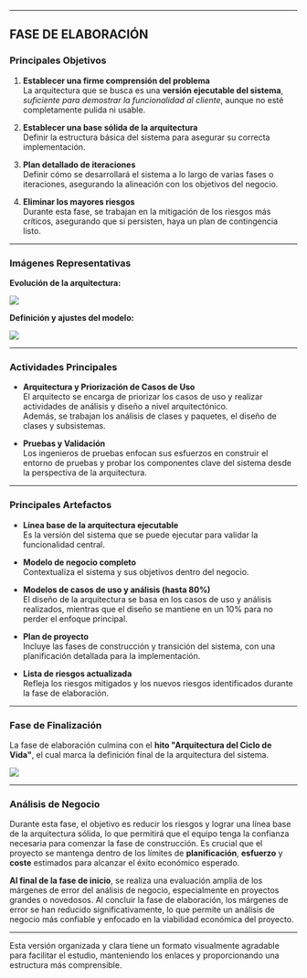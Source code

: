 
---
## FASE DE ELABORACIÓN

### Principales Objetivos

1. **Establecer una firme comprensión del problema**  
    La arquitectura que se busca es una **versión ejecutable del sistema**, *suficiente para demostrar la funcionalidad al cliente*, aunque no esté completamente pulida ni usable.
    
2. **Establecer una base sólida de la arquitectura**  
    Definir la estructura básica del sistema para asegurar su correcta implementación.
    
3. **Plan detallado de iteraciones**  
    Definir cómo se desarrollará el sistema a lo largo de varias fases o iteraciones, asegurando la alineación con los objetivos del negocio.
    
4. **Eliminar los mayores riesgos**  
    Durante esta fase, se trabajan en la mitigación de los riesgos más críticos, asegurando que si persisten, haya un plan de contingencia listo.
    

---

### Imágenes Representativas

**Evolución de la arquitectura:**

![](https://lh7-rt.googleusercontent.com/docsz/AD_4nXc-wOxgmC_H_O7oIHP_zl3ai3uvey5LcIIoIrB0XK-iun0cXrBD1W4GCxWYvHYw1OOc7sESfB4XQjHvHjUSgG3rM9JkjFPgstSTPuaFopS1ETZjdwJd5t7215wz7S6GdxKvuYIbRHuBDlkWwGQPMPeBz-8?key=VReuh94fGGpJZLGsXsGdUQ)

**Definición y ajustes del modelo:**

![](https://lh7-rt.googleusercontent.com/docsz/AD_4nXfbtb4tydt4QvPol_H-LNM0E0eedZDp6fseJaqi1-LjlKi8cta92eTvTu8wnD-gacKEc7rVHO6nnw8OPr1ZRBHFBpxENUicV2jx1CvoS8hMJ4FvZlfj2jd5pPnnRiPSjokVtAAiRUeiA0nOWzpvxm9h4r0?key=VReuh94fGGpJZLGsXsGdUQ)

---

### Actividades Principales

- **Arquitectura y Priorización de Casos de Uso**  
    El arquitecto se encarga de priorizar los casos de uso y realizar actividades de análisis y diseño a nivel arquitectónico.  
    Además, se trabajan los análisis de clases y paquetes, el diseño de clases y subsistemas.
    
- **Pruebas y Validación**  
    Los ingenieros de pruebas enfocan sus esfuerzos en construir el entorno de pruebas y probar los componentes clave del sistema desde la perspectiva de la arquitectura.
    

---

### Principales Artefactos

- **Línea base de la arquitectura ejecutable**  
    Es la versión del sistema que se puede ejecutar para validar la funcionalidad central.
    
- **Modelo de negocio completo**  
    Contextualiza el sistema y sus objetivos dentro del negocio.
    
- **Modelos de casos de uso y análisis (hasta 80%)**  
    El diseño de la arquitectura se basa en los casos de uso y análisis realizados, mientras que el diseño se mantiene en un 10% para no perder el enfoque principal.
    
- **Plan de proyecto**  
    Incluye las fases de construcción y transición del sistema, con una planificación detallada para la implementación.
    
- **Lista de riesgos actualizada**  
    Refleja los riesgos mitigados y los nuevos riesgos identificados durante la fase de elaboración.
    

---

### Fase de Finalización

La fase de elaboración culmina con el **hito "Arquitectura del Ciclo de Vida"**, el cual marca la definición final de la arquitectura del sistema.

![](https://lh7-rt.googleusercontent.com/docsz/AD_4nXdv4ZHTfFGjH9GyPzBHWhy-0Uw9YWBxYNuX1cE58oQHYwkuKB4DL_T24Q1nIDEEs8cDS-k2keboIf6ObY3HeeTEDe0oWKEtbRMo-cV9gXntMJR2QQmhh67BEUCwtGnclRkpiP2fnPVmKMA1ZHW9njY2M7ug?key=VReuh94fGGpJZLGsXsGdUQ)

---

### Análisis de Negocio

Durante esta fase, el objetivo es reducir los riesgos y lograr una línea base de la arquitectura sólida, lo que permitirá que el equipo tenga la confianza necesaria para comenzar la fase de construcción. Es crucial que el proyecto se mantenga dentro de los límites de **planificación**, **esfuerzo** y **coste** estimados para alcanzar el éxito económico esperado.

**Al final de la fase de inicio**, se realiza una evaluación amplia de los márgenes de error del análisis de negocio, especialmente en proyectos grandes o novedosos. Al concluir la fase de elaboración, los márgenes de error se han reducido significativamente, lo que permite un análisis de negocio más confiable y enfocado en la viabilidad económica del proyecto.

---

Esta versión organizada y clara tiene un formato visualmente agradable para facilitar el estudio, manteniendo los enlaces y proporcionando una estructura más comprensible.